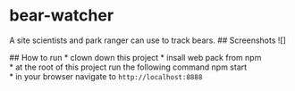 # bear-watcher
A site scientists and park ranger can use to track bears.
## Screenshots
![]


## How to run
* clown down this project
* insall web pack from npm
* at the root of this project run the following command npm start
* in your browser navigate to `http://localhost:8888`
